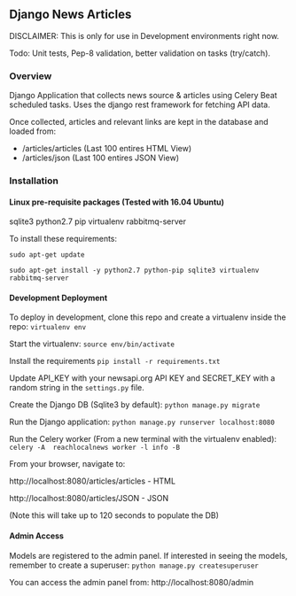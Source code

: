 ## Django News Articles
DISCLAIMER: This is only for use in Development environments right now.

Todo: Unit tests, Pep-8 validation, better validation on tasks (try/catch).

### Overview
Django Application that collects news source & articles using Celery Beat scheduled tasks. Uses the django rest framework for fetching API data.

Once collected, articles and relevant links are kept in the database and loaded from:

 - /articles/articles (Last 100 entires HTML View)
 - /articles/json	(Last 100 entires JSON View)

### Installation

#### Linux pre-requisite packages (Tested with 16.04 Ubuntu)

sqlite3
python2.7
pip
virtualenv
rabbitmq-server

To install these requirements: 

`sudo apt-get update`

`sudo apt-get install -y python2.7 python-pip sqlite3 virtualenv rabbitmq-server`

#### Development Deployment

To deploy in development, clone this repo and create a virtualenv inside the repo: `virtualenv env`

Start the virtualenv: `source env/bin/activate`

Install the requirements `pip install -r requirements.txt`

Update API_KEY with your newsapi.org API KEY and SECRET_KEY with a random string in the `settings.py` file.  

Create the Django DB (Sqlite3 by default): `python manage.py migrate`

Run the Django application: `python manage.py runserver localhost:8080`

Run the Celery worker (From a new terminal with the virtualenv enabled): `celery -A  reachlocalnews worker -l info -B`

From your browser, navigate to: 

http://localhost:8080/articles/articles - HTML

http://localhost:8080/articles/JSON 	- JSON

(Note this will take up to 120 seconds to populate the DB)

#### Admin Access
Models are registered to the admin panel. If interested in seeing the models, remember to create a superuser: `python manage.py createsuperuser`

You can access the admin panel from: http://localhost:8080/admin
